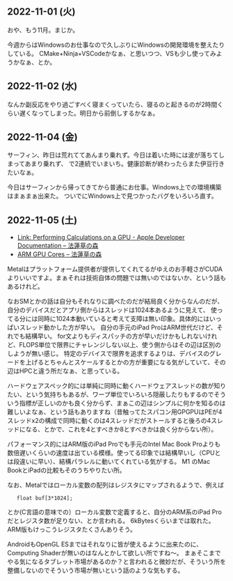 ## 2022-11-01 (火)

おや、もう11月。まじか。

今週からはWindowsのお仕事なので久しぶりにWindowsの開発環境を整えたりしている。
CMake+Ninja+VSCodeかなぁ、と思いつつ、VSも少し使ってみようかなぁ、とか。

## 2022-11-02 (水)

なんか副反応をやり過ごすべく寝まくっていたら、寝るのと起きるのが2時間くらい遅くなってしまった。明日から前倒しするかなぁ。

## 2022-11-04 (金)

サーフィン、昨日は荒れててあんまり乗れず。今日は着いた時には波が落ちてしまってあまり乗れず、
で2連続でいまいち。健康診断が終わったらまた伊豆行きたいなぁ。

今日はサーフィンから帰ってきてから普通にお仕事。Windows上での環境構築はまぁまぁ出来た。
ついでにWindows上で見つかったバグをいろいろ直す。

## 2022-11-05 (土)

- [Link: Performing Calculations on a GPU - Apple Developer Documentation – 法蓮草の森](https://records.dodgson.org/2022/11/04/link-performing-calculations-on-a-gpu-apple-developer-documentation/)
- [ARM GPU Cores – 法蓮草の森](https://records.dodgson.org/2022/11/04/arm-gpu-cores/)

Metalはプラットフォーム提供者が提供してくれてるがゆえのお手軽さがCUDAよりいいですよ。まぁそれは技術自体の問題では無いのではないか、という話もあるけれど。

なおSMとかの話は自分もそれなりに調べたのだが結局良く分からなんのだが、自分のデバイスだとアプリ側からはスレッドは1024本あるように見えて、
使ってる分には同時に1024本動いていると考えて支障は無い印象。具体的にはいっぱいスレッド動かした方が早い。
自分の手元のiPad ProはARM世代だけど、それでも結構早い。
for文よりもディスパッチの方が早いだけかもしれないけれど、FLOPS単位で限界にチャレンジしない以上、使う側からはその辺は区別のしようが無い感じ。
特定のデバイスで限界を追求するよりは、デバイスのグレードを上げるとちゃんとスケールするとかの方が重要になる気がしていて、その辺はHPCと違う所だなぁ、と思っている。

ハードウェアスペック的には単純に同時に動くハードウェアスレッドの数が知りたい、という気持ちもあるが、ワープ単位でいろいろ隠蔽したりもするのでそういう指標が正しいのかも良く分からず、まぁこの辺はシンプルに何かを知るのは難しいよなぁ、という話もありますね（昔触ってたスパコン用GPGPUはPEが4スレッドx2の構成で同時に動くのは4スレッドだがストールすると後ろの4スレッドになる、とかで、これを4とすべきか8とすべきかは良く分からない所）。

パフォーマンス的にはARM版のiPad Proでも手元のIntel Mac Book Proよりも数倍遅いくらいの速度は出ている模様。使ってる印象では結構早いし（CPUとは段違いに早い）、結構パラレルに動いてくれている気がする。
M1 のMac BookとiPadの比較もそのうちやりたい所。

なお、Metalではローカル変数の配列はレジスタにマップされるようで、例えば

```
   float buf[3*1024];
```

とか(C言語の意味での）ローカル変数で定義すると、自分のARM系のiPad Proだとレジスタ数が足りない、とか言われる。
6kBytesくらいまでは取れた。ARM版もけっこうレジスタたくさんありそう。

AndroidもOpenGL ESまではそれなりに皆が使えるように出来たのに、Computing Shaderが無いのはなんとかして欲しい所ですね〜。
まぁそこまでやる気になるタブレット市場があるのか？と言われると微妙だが、そういう所を整備しないのでそういう市場が無いという話のような気もする。